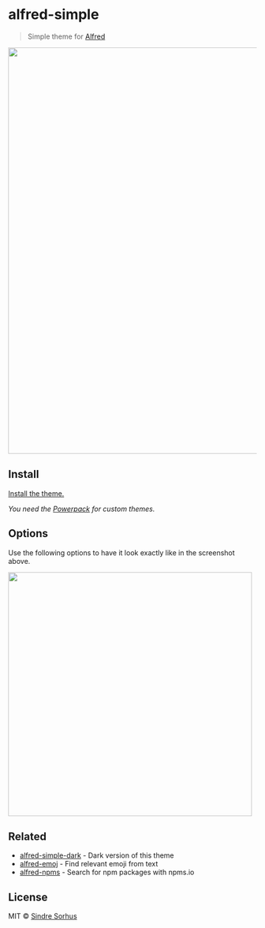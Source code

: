 # alfred-simple

> Simple theme for [Alfred](https://www.alfredapp.com)

<img src="screenshot.jpg" width="823">


## Install

[Install the theme.](https://www.alfredapp.com/extras/theme/r0xYNeBQ1P/)

*You need the [Powerpack](https://www.alfredapp.com/powerpack/) for custom themes.*


## Options

Use the following options to have it look exactly like in the screenshot above.

<img src="screenshot-options.png" width="494">


## Related

- [alfred-simple-dark](https://github.com/uschek/alfred-simple-dark) - Dark version of this theme
- [alfred-emoj](https://github.com/sindresorhus/alfred-emoj) - Find relevant emoji from text
- [alfred-npms](https://github.com/sindresorhus/alfred-npms) - Search for npm packages with npms.io


## License

MIT © [Sindre Sorhus](https://sindresorhus.com)
